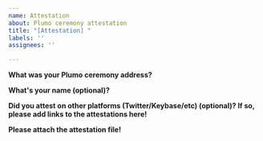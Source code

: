 ```yaml
---
name: Attestation
about: Plumo ceremony attestation
title: "[Attestation] "
labels: ''
assignees: ''

---
```


**What was your Plumo ceremony address?**

**What's your name (optional)?**

**Did you attest on other platforms (Twitter/Keybase/etc) (optional)? If so, please add links to the attestations here!**

**Please attach the attestation file!**
